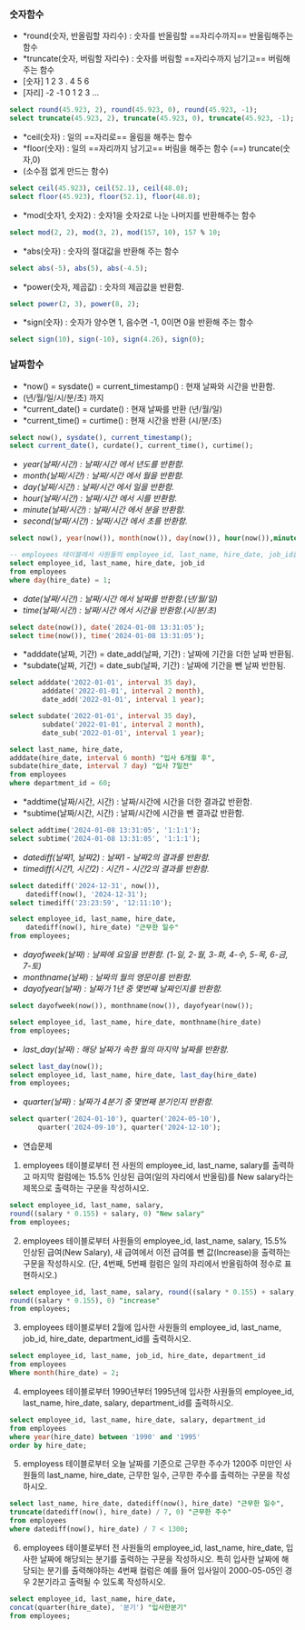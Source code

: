 ### 숫자함수
- *round(숫자, 반올림할 자리수) : 숫자를 반올림할 ==자리수까지== 반올림해주는 함수
- *truncate(숫자, 버림할 자리수) : 숫자를 버림할 ==자리수까지 남기고== 버림해주는 함수
- \[숫자]  1   2  3  .  4  5  6
- \[자리] -2  -1  0     1  2  3 ...
```sql title:MySQL
select round(45.923, 2), round(45.923, 0), round(45.923, -1);
select truncate(45.923, 2), truncate(45.923, 0), truncate(45.923, -1);
```

- *ceil(숫자) : 일의 ==자리로== 올림을 해주는 함수
- *floor(숫자) : 일의 ==자리까지 남기고== 버림을 해주는 함수 (\==) truncate(숫자,0)
- (소수점 없게 만드는 함수)
```sql title:MySQL
select ceil(45.923), ceil(52.1), ceil(48.0);
select floor(45.923), floor(52.1), floor(48.0);
```

- *mod(숫자1, 숫자2) : 숫자1을 숫자2로 나눈 나머지를 반환해주는 함수
```sql title:MySQL
select mod(2, 2), mod(3, 2), mod(157, 10), 157 % 10;
```

- *abs(숫자) : 숫자의 절대값을 반환해 주는 함수
```sql title:MySQL
select abs(-5), abs(5), abs(-4.5);
```

- *power(숫자, 제곱값) : 숫자의 제곱값을 반환함.
```sql title:MySQL
select power(2, 3), power(8, 2);
```

- *sign(숫자) : 숫자가 양수면 1, 음수면 -1, 0이면 0을 반환해 주는 함수
```sql title:MySQL
select sign(10), sign(-10), sign(4.26), sign(0);
```

### 날짜함수

- *now() = sysdate() = current_timestamp() : 현재 날짜와 시간을 반환함.
- (년/월/일/시/분/초) 까지
- *current_date() = curdate() : 현재 날짜를 반환 (년/월/일)
- *current_time() = curtime() : 현재 시간을 반환 (시/분/초)
```sql title:MySQL
select now(), sysdate(), current_timestamp();
select current_date(), curdate(), current_time(), curtime();
```

- *year(날짜/시간) : 날짜/시간 에서 년도를 반환함.*
- *month(날짜/시간) : 날짜/시간 에서 월을 반환함.*
- *day(날짜/시간) : 날짜/시간 에서 일을 반환함.*
- *hour(날짜/시간) : 날짜/시간 에서 시를 반환함.*
- *minute(날짜/시간) : 날짜/시간 에서 분을 반환함.*
- *second(날짜/시간) : 날짜/시간 에서 초를 반환함.*

```sql title:MySQL
select now(), year(now()), month(now()), day(now()), hour(now()),minute(now()), second(now());

-- employees 테이블에서 사원들의 employee_id, last_name, hire_date, job_id를 출력하는데 1일에 입사한 직원만 출력하시오
select employee_id, last_name, hire_date, job_id
from employees
where day(hire_date) = 1;

```

- *date(날짜/시간) : 날짜/시간 에서 날짜를 반환함.(년/월/일)*
- *time(날짜/시간) : 날짜/시간 에서 시간을 반환함.(시/분/초)*
```sql title:MySQL
select date(now()), date('2024-01-08 13:31:05');
select time(now()), time('2024-01-08 13:31:05');
```

- *adddate(날짜, 기간) = date_add(날짜, 기간) : 날짜에 기간을 더한 날짜 반환됨.
- *subdate(날짜, 기간) = date_sub(날짜, 기간) : 날짜에 기간을 뺀 날짜 반한됨.

```sql title:MySQL
select adddate('2022-01-01', interval 35 day),  
		adddate('2022-01-01', interval 2 month),
        date_add('2022-01-01', interval 1 year);

select subdate('2022-01-01', interval 35 day),  
		subdate('2022-01-01', interval 2 month),
        date_sub('2022-01-01', interval 1 year);

select last_name, hire_date,
adddate(hire_date, interval 6 month) "입사 6개월 후",
subdate(hire_date, interval 7 day) "입사 7일전"
from employees
where department_id = 60;
```

- *addtime(날짜/시간, 시간) : 날짜/시간에 시간을 더한 결과값 반환함.
- *subtime(날짜/시간, 시간) : 날짜/시간에 시간을 뺀 결과값 반환함.
```sql title:MySQL
select addtime('2024-01-08 13:31:05', '1:1:1');
select subtime('2024-01-08 13:31:05', '1:1:1');
```

- *datediff(날짜1, 날짜2) : 날짜1 - 날짜2의 결과를 반환함.*
- *timediff(시간1, 시간2) : 시간1 - 시간2의 결과를 반환함.*
```sql title:MySQL
select datediff('2024-12-31', now()),
	datediff(now(), '2024-12-31');
select timediff('23:23:59', '12:11:10');

select employee_id, last_name, hire_date,
	datediff(now(), hire_date) "근무한 일수"
from employees;
```

- *dayofweek(날짜) : 날짜에 요일을 반환함.*
  *(1-일, 2-월, 3-화, 4-수, 5-목, 6-금, 7-토)*
- *monthname(날짜) : 날짜의 월의 영문이름 반환함.*
- *dayofyear(날짜) : 날짜가 1년 중 몇번째 날짜인지를 반환함.*
```sql title:MySQL
select dayofweek(now()), monthname(now()), dayofyear(now());

select employee_id, last_name, hire_date, monthname(hire_date)
from employees;

```

- *last_day(날짜) : 해당 날짜가 속한 월의 마지막 날짜를 반환함.*
```sql title:MySQL
select last_day(now());
select employee_id, last_name, hire_date, last_day(hire_date)
from employees;
```

- *quarter(날짜) : 날짜가 4분기 중 몇번째 분기인지 반환함.*
```sql title:MySQL
select quarter('2024-01-10'), quarter('2024-05-10'),
	   quarter('2024-09-10'), quarter('2024-12-10');
```


- 연습문제 
1. employees 테이블로부터 전 사원의 employee_id, last_name, salary를 출력하고 마지막 컬럼에는 15.5% 인상된 급여(일의 자리에서 반올림)를 New salary라는 제목으로 출력하는 구문을 작성하시오.
```sql title:MySQL
select employee_id, last_name, salary, 
round((salary * 0.155) + salary, 0) "New salary"
from employees;
```

2. employees 테이블로부터 사원들의 employee_id, last_name, salary, 15.5% 인상된 급여(New Salary), 새 급여에서 이전 급여를 뺀 값(Increase)을 출력하는 구문을 작성하시오. (단, 4번째, 5번째 컬럼은 일의 자리에서 반올림하여 정수로 표현하시오.)
```sql title:MySQL
select employee_id, last_name, salary, round((salary * 0.155) + salary, 0) "New salary",
round((salary * 0.155), 0) "increase"
from employees;
```

3. employees 테이블로부터 2월에 입사한 사원들의 employee_id, last_name, job_id, hire_date, department_id를 출력하시오.
```sql title:MySQL
select employee_id, last_name, job_id, hire_date, department_id
from employees
Where month(hire_date) = 2;
```

4. employees 테이블로부터 1990년부터 1995년에 입사한 사원들의 employee_id, last_name, hire_date, salary, department_id를 출력하시오.
```sql title:MySQL
select employee_id, last_name, hire_date, salary, department_id
from employees
where year(hire_date) between '1990' and '1995'
order by hire_date;
```
5. employess 테이블로부터 오늘 날짜를 기준으로 근무한 주수가 1200주 미만인 사원들의 last_name, hire_date, 근무한 일수, 근무한 주수를 출력하는 구문을 작성하시오.
```sql title:MySQL
select last_name, hire_date, datediff(now(), hire_date) "근무한 일수", 
truncate(datediff(now(), hire_date) / 7, 0) "근무한 주수"
from employees
where datediff(now(), hire_date) / 7 < 1300;

```

6. employees 테이블로부터 전 사원들의 employee_id, last_name, hire_date, 입사한 날짜에 해당되는 분기를 출력하는 구문을 작성하시오. 특히 입사한 날짜에 해당되는 분기를 출력해야하는 4번째 컬럼은 예를 들어 입사일이 2000-05-05인 경우 2분기라고 출력될 수 있도록 작성하시오.
```sql title:MySQL
select employee_id, last_name, hire_date, 
concat(quarter(hire_date), '분기') "입사한분기"
from employees;

```

